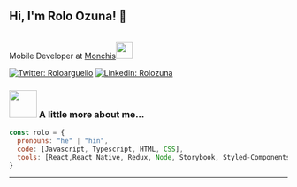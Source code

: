 
<h2> Hi, I'm Rolo Ozuna! 👋</h2> 

 </br>Mobile Developer  at <a href="https://www.monchis.com.py/">Monchis</a><img src="https://media.giphy.com/media/WUlplcMpOCEmTGBtBW/giphy.gif" width="30">  
</em></p>

[![Twitter: Roloarguello](https://img.shields.io/twitter/follow/Roloarguello?style=social)](https://twitter.com/Roloarguello)
[![Linkedin: Rolozuna](https://img.shields.io/badge/-rolozuna-blue?style=flat-square&logo=Linkedin&logoColor=white&link=https://www.linkedin.com/in/rolozuna/)](https://www.linkedin.com/in/rolozuna/)



### <img src="https://media.giphy.com/media/VgCDAzcKvsR6OM0uWg/giphy.gif" width="50"> A little more about me...  

```javascript
const rolo = {
  pronouns: "he" | "hin",
  code: [Javascript, Typescript, HTML, CSS],
  tools: [React,React Native, Redux, Node, Storybook, Styled-Components, Jest],
}
```
---



